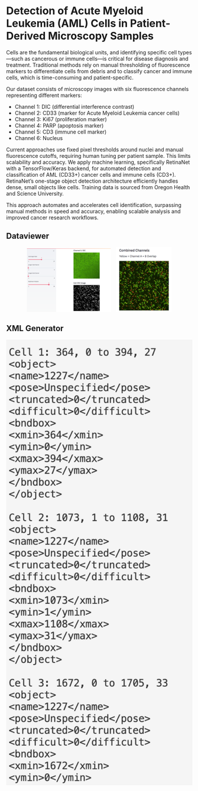 # Detection of Acute Myeloid Leukemia (AML) Cells in Patient-Derived Microscopy Samples
Cells are the fundamental biological units, and identifying specific cell types—such as cancerous or immune cells—is critical for disease diagnosis and treatment. Traditional methods rely on manual thresholding of fluorescence markers to differentiate cells from debris and to classify cancer and immune cells, which is time-consuming and patient-specific.

Our dataset consists of microscopy images with six fluorescence channels representing different markers:
- Channel 1: DIC (differential interference contrast)
- Channel 2: CD33 (marker for Acute Myeloid Leukemia cancer cells)
- Channel 3: Ki67 (proliferation marker)
- Channel 4: PARP (apoptosis marker)
- Channel 5: CD3 (immune cell marker)
- Channel 6: Nucleus

Current approaches use fixed pixel thresholds around nuclei and manual fluorescence cutoffs, requiring human tuning per patient sample. This limits scalability and accuracy. We apply machine learning, specifically RetinaNet with a TensorFlow/Keras backend, for automated detection and classification of AML (CD33+) cancer cells and immune cells (CD3+). RetinaNet’s one-stage object detection architecture efficiently handles dense, small objects like cells. Training data is sourced from Oregon Health and Science University.

This approach automates and accelerates cell identification, surpassing manual methods in speed and accuracy, enabling scalable analysis and improved cancer research workflows.

## Dataviewer

<p align="center">
  <img src="misc/dataviewer_overlay.png" width="45%" style="margin-right: 10px;" />
  <img src="misc/combinedchannels.png" width="30%" />
</p>


## XML Generator
<p align="center">
  <img src="misc/xml_output.png" width="550px" />
</p>
